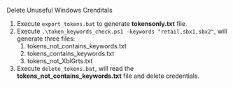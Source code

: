 Delete Unuseful Windows Crenditals

1. Execute ```export_tokens.bat``` to generate **tokensonly.txt** file.
2. Execute ```.\token_keywords_check.ps1 -keywords "retail,sbx1,sbx2"```, will generate three files:
   1. tokens_not_contains_keywords.txt
   2. tokens_contains_keywords.txt
   3. tokens_not_XblGrts.txt
3. Execute ```delete_tokens.bat```, will read the **tokens_not_contains_keywords.txt** file and delete credentials.